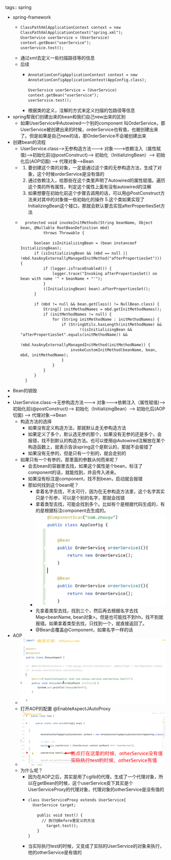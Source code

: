 tags:: spring

- spring-framework
	- ```
	  ClassPathXmlApplicationContext context = new ClassPathXmlApplicationContext("spring.xml");
	  UserService userService = (UserService) context.getBean("userService");
	  userService.test();
	  ```
	- 通过xml去定义一些扫描路径等的信息
	- 后续
		- ```
		  AnnotationConfigApplicationContext context = new AnnotationConfigApplicationContext(AppConfig.class);
		  
		  UserService userService = (UserService) context.getBean("userService");
		  userService.test();
		  ```
		- 根据类的定义，注解的方式来定义扫描的包路径等信息
- spring帮我们创建出来的bean和我们自己new出来的区别
	- 如果UserService中Autowired一个别的component 叫OrderService，那UserService被创建出来的时候，orderService也有值，也被创建出来了。但是如果是自己new的话，那OrderService不会被创建出来
- 创建bean的流程
	- UserService.class-->无参构造方法---> 对象--->依赖注入（属性赋值)-->初始化前(@postConstruct)--> 初始化（InitializingBean）--> 初始化后(AOP切面) --> 代理对象-->Bean
	- 1. 要创建这个类的对象，一定是通过这个类的无参构造方法，生成了对象，这个时候orderService是没有值的
	  3. 通过依赖注入，给那些在这个类里声明了Autowired的属性赋值。遍历这个类的所有属性，判定这个属性上面有没有autowired的注解
	  4. 如果想要在初始化前这个步骤去调用的话，可以用@PostConstruct方法来对其中的对象做一些初始化的操作
	  5.这个类如果实现了InitializingBean这个接口，那就会默认要去实现afterPropertiesSet方法
	- ```
	  	protected void invokeInitMethods(String beanName, Object bean, @Nullable RootBeanDefinition mbd)
	  			throws Throwable {
	  
	  		boolean isInitializingBean = (bean instanceof InitializingBean);
	  		if (isInitializingBean && (mbd == null || !mbd.hasAnyExternallyManagedInitMethod("afterPropertiesSet"))) {
	  			if (logger.isTraceEnabled()) {
	  				logger.trace("Invoking afterPropertiesSet() on bean with name '" + beanName + "'");
	  			}
	  			((InitializingBean) bean).afterPropertiesSet();
	  		}
	  
	  		if (mbd != null && bean.getClass() != NullBean.class) {
	  			String[] initMethodNames = mbd.getInitMethodNames();
	  			if (initMethodNames != null) {
	  				for (String initMethodName : initMethodNames) {
	  					if (StringUtils.hasLength(initMethodName) &&
	  							!(isInitializingBean && "afterPropertiesSet".equals(initMethodName)) &&
	  							!mbd.hasAnyExternallyManagedInitMethod(initMethodName)) {
	  						invokeCustomInitMethod(beanName, bean, mbd, initMethodName);
	  					}
	  				}
	  			}
	  		}
	  	}
	  ```
- Bean的销毁
-
- UserService.class-->无参构造方法---> 对象--->依赖注入（属性赋值)-->初始化前(@postConstruct)--> 初始化（InitializingBean）--> 初始化后(AOP切面) --> 代理对象-->Bean
	- 构造方法的选择
		- 如果没有定义构造方法，那就默认走无参构造方法
		- 如果定义了多个，默认选无参的那个，如果没有无参的还是多个，会报错，找不到默认的构造方法。也可以使用@Autowired注解放在某个构造函数上，就表示告诉spring这个是默认的，那就不会报错了
		- 如果没有无参的，但是只有一个别的，就会走别的
	- 如果只有一个有参的，那里面的参数从何而来呢？
		- 会去bean的容器里去找，如果这个属性是个bean，标注了component的话，就能找到，并且传入进来。
		- 如果没有标注是component，找不到bean，启动就会报错
		- 那如何找到这个bean呢？
			- 拿着名字去找，不太可行，因为在无参构造方法里，这个名字其实只是个形参，可以是个别的名字，那就会找错
			- 拿着类型去找，可能会找到多个。比如有个是根据代码生成的，有的是根据标注component去生成的。
			- ![image.png](../assets/image_1680676383193_0.png)
			- 先拿着类型去找，找到三个，然后再去根据名字去找Map<beanName, bean对象>。但是也可能找不到hh，找不到就报错。如果拿着类型去找，只找到一个，就直接返回了。
			- @Bean会覆盖@Component，如果名字一样的话
- AOP
	- ![image.png](../assets/image_1680676930368_0.png)
	- 打开AOP的配置 @EnableAspectJAutoProxy
	- ![image.png](../assets/image_1680677221745_0.png)
	- 为什么呢？
		- 因为在AOP之后，其实是用了cglib的代理，生成了一个代理对象，所以在getBean的时候，这个userService皮下其实是个UserServiceProxy的代理对象，代理对象的otherService是没有值的
		- ```
		  class UserServiceProxy extends UserService{
		   	UserService target;
		      
		      public void test() {
		      	// 执行@Before里定义的方法
		          target.test();
		      }
		  }
		  ```
		- 当实际执行test的时候，又变成了实际的UserService的对象来执行，他的otherService是有值的